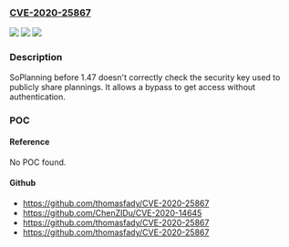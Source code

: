 ### [CVE-2020-25867](https://cve.mitre.org/cgi-bin/cvename.cgi?name=CVE-2020-25867)
![](https://img.shields.io/static/v1?label=Product&message=n%2Fa&color=blue)
![](https://img.shields.io/static/v1?label=Version&message=n%2Fa&color=blue)
![](https://img.shields.io/static/v1?label=Vulnerability&message=n%2Fa&color=brighgreen)

### Description

SoPlanning before 1.47 doesn't correctly check the security key used to publicly share plannings. It allows a bypass to get access without authentication.

### POC

#### Reference
No POC found.

#### Github
- https://github.com/thomasfady/CVE-2020-25867
- https://github.com/ChenZIDu/CVE-2020-14645
- https://github.com/thomasfady/CVE-2020-25867
- https://github.com/thomasfady/CVE-2020-25867

